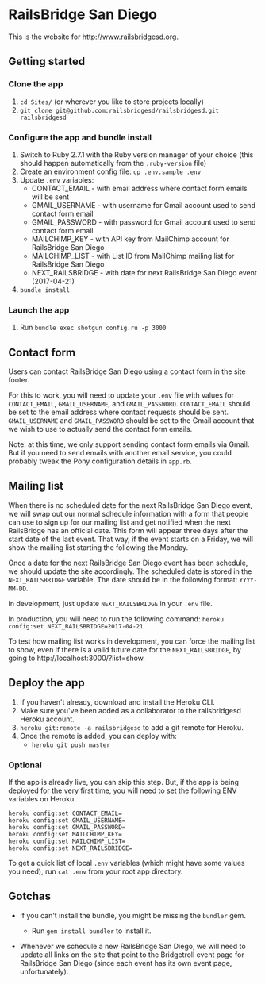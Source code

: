 # RailsBridge San Diego

This is the website for http://www.railsbridgesd.org.

## Getting started

### Clone the app
1. `cd Sites/` (or wherever you like to store projects locally)
2. `git clone git@github.com:railsbridgesd/railsbridgesd.git railsbridgesd`

### Configure the app and bundle install
1. Switch to Ruby 2.7.1 with the Ruby version manager of your choice (this
should happen automatically from the `.ruby-version` file)
2. Create an environment config file: `cp .env.sample .env`
3. Update `.env` variables:
   - CONTACT_EMAIL    - with email address where contact form emails will be sent
   - GMAIL_USERNAME   - with username for Gmail account used to send contact form email
   - GMAIL_PASSWORD   - with password for Gmail account used to send contact form email
   - MAILCHIMP_KEY    - with API key from MailChimp account for RailsBridge San Diego
   - MAILCHIMP_LIST   - with List ID from MailChimp mailing list for RailsBridge San Diego
   - NEXT_RAILSBRIDGE - with date for next RailsBridge San Diego event (2017-04-21)
4. `bundle install`

### Launch the app
1. Run `bundle exec shotgun config.ru -p 3000`

## Contact form
Users can contact RailsBridge San Diego using a contact form in the site footer.

For this to work, you will need to update your `.env` file with values for
`CONTACT_EMAIL`, `GMAIL_USERNAME`, and `GMAIL_PASSWORD`. `CONTACT_EMAIL` should
be set to the email address where contact requests should be sent.
`GMAIL_USERNAME` and `GMAIL_PASSWORD` should be set to the Gmail account that we
wish to use to actually send the contact form emails.

Note: at this time, we only support sending contact form emails via Gmail. But
if you need to send emails with another email service, you could probably tweak
the Pony configuration details in `app.rb`.

## Mailing list
When there is no scheduled date for the next RailsBridge San Diego event, we
will swap out our normal schedule information with a form that people can use to
sign up for our mailing list and get notified when the next RailsBridge has an
official date. This form will appear three days after the start date of the last
event. That way, if the event starts on a Friday, we will show the mailing list
starting the following the Monday.

Once a date for the next RailsBridge San Diego event has been schedule, we
should update the site accordingly. The scheduled date is stored in the
`NEXT_RAILSBRIDGE` variable. The date should be in the following format:
`YYYY-MM-DD`.

In development, just update `NEXT_RAILSBRIDGE` in your `.env` file.

In production, you will need to run the following command:
`heroku config:set NEXT_RAILSBRIDGE=2017-04-21`

To test how mailing list works in development, you can force the mailing list to
show, even if there is a valid future date for the `NEXT_RAILSBRIDGE`, by going
to http://localhost:3000/?list=show.

## Deploy the app

1. If you haven't already, download and install the Heroku CLI.
2. Make sure you've been added as a collaborator to the railsbridgesd Heroku account.
3. `heroku git:remote -a railsbridgesd` to add a git remote for Heroku.
4. Once the remote is added, you can deploy with:
    - `heroku git push master`

### Optional

If the app is already live, you can skip this step. But, if the app is being
deployed for the very first time, you will need to set the following ENV
variables on Heroku.

   ```
   heroku config:set CONTACT_EMAIL=
   heroku config:set GMAIL_USERNAME=
   heroku config:set GMAIL_PASSWORD=
   heroku config:set MAILCHIMP_KEY=
   heroku config:set MAILCHIMP_LIST=
   heroku config:set NEXT_RAILSBRIDGE=
   ```

   To get a quick list of local `.env` variables (which might have some values
   you need), run `cat .env` from your root app directory.

## Gotchas

- If you can't install the bundle, you might be missing the `bundler` gem.
  - Run `gem install bundler` to install it.

- Whenever we schedule a new RailsBridge San Diego, we will need to update all links
on the site that point to the Bridgetroll event page for RailsBridge San Diego
(since each event has its own event page, unfortunately).
